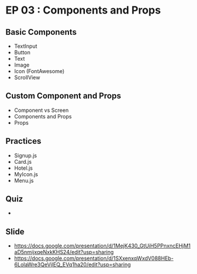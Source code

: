 # EP 03 : Components and Props

## Basic Components

- TextInput 
- Button 
- Text 
- Image
- Icon (FontAwesome)
- ScrollView

## Custom Component and Props

- Component vs Screen
- Components and Props
- Props

## Practices

- Signup.js
- Card.js
- Hotel.js
- MyIcon.js
- Menu.js

## Quiz
- 

## Slide
- https://docs.google.com/presentation/d/1MejK430_GtUiH5PPnxncEHjM1aD5nmijxqeNxkKHS24/edit?usp=sharing
- https://docs.google.com/presentation/d/1SXxenxqWxdV088HEb-6LolaWre3QeVjlEQ_EVq1ha20/edit?usp=sharing

